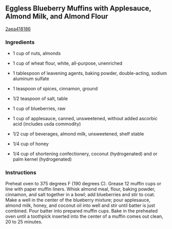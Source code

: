 ## Eggless Blueberry Muffins with Applesauce, Almond Milk, and Almond Flour

[2aea418186](http://allrecipes.com/recipe/eggless-blueberry-muffins-with-applesauce-almond-milk-and-almond-flour/)

### Ingredients

 - 1 cup of nuts, almonds

 - 1 cup of wheat flour, white, all-purpose, unenriched

 - 1 tablespoon of leavening agents, baking powder, double-acting, sodium aluminum sulfate

 - 1 teaspoon of spices, cinnamon, ground

 - 1/2 teaspoon of salt, table

 - 1 cup of blueberries, raw

 - 1 cup of applesauce, canned, unsweetened, without added ascorbic acid (includes usda commodity)

 - 1/2 cup of beverages, almond milk, unsweetened, shelf stable

 - 1/4 cup of honey

 - 1/4 cup of shortening confectionery, coconut (hydrogenated) and or palm kernel (hydrogenated)

### Instructions

Preheat oven to 375 degrees F (190 degrees C). Grease 12 muffin cups or line with paper muffin liners. Whisk almond meal, flour, baking powder, cinnamon, and salt together in a bowl; add blueberries and stir to coat. Make a well in the center of the blueberry mixture; pour applesauce, almond milk, honey, and coconut oil into well and stir until batter is just combined. Pour batter into prepared muffin cups. Bake in the preheated oven until a toothpick inserted into the center of a muffin comes out clean, 20 to 25 minutes.